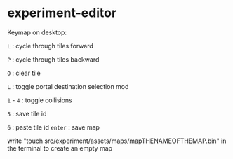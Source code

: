 # experiment-editor

Keymap on desktop:

`L`
:    cycle through tiles forward

`P`
:    cycle through tiles backward

`O`
:    clear tile

`L`
:    toggle portal destination selection mod

`1` - `4`
:    toggle collisions

`5`
:    save tile id

`6`
:    paste tile id
`enter`
:    save map

write "touch src/experiment/assets/maps/mapTHENAMEOFTHEMAP.bin" in the terminal to create an empty map
